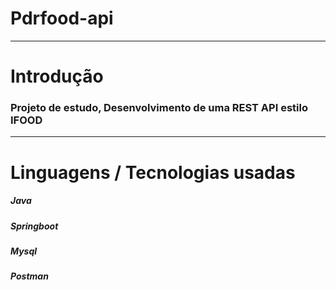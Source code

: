 # Pdrfood-api

<hr></hr>

<h1> Introdução </h1>

<h3>Projeto de estudo, Desenvolvimento de uma REST API estilo IFOOD</h3>


<hr></hr>

# Linguagens / Tecnologias usadas

<h5>Java</h5>
<h5>Springboot</h5>
<h5>Mysql</h5>
<h5>Postman</h5>
